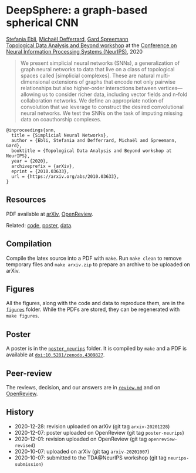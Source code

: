 # DeepSphere: a graph-based spherical CNN

[Stefania Ebli](https://people.epfl.ch/stefania.ebli),
[Michaël Defferrard](https://deff.ch),
[Gard Spreemann](https://www.epfl.ch/labs/hessbellwald-lab) \
[Topological Data Analysis and Beyond workshop](https://tda-in-ml.github.io) at the [Conference on Neural Information Processing Systems (NeurIPS)](https://neurips.cc), 2020

> We present simplicial neural networks (SNNs), a generalization of graph neural networks to data that live on a class of topological spaces called [simplicial complexes].
> These are natural multi-dimensional extensions of graphs that encode not only pairwise relationships but also higher-order interactions between vertices—allowing us to consider richer data, including vector fields and n-fold collaboration networks.
> We define an appropriate notion of convolution that we leverage to construct the desired convolutional neural networks.
> We test the SNNs on the task of imputing missing data on coauthorship complexes.

```
@inproceedings{snn,
  title = {Simplicial Neural Networks},
  author = {Ebli, Stefania and Defferrard, Michaël and Spreemann, Gard},
  booktitle = {Topological Data Analysis and Beyond workshop at NeurIPS},
  year = {2020},
  archiveprefix = {arXiv},
  eprint = {2010.03633},
  url = {https://arxiv.org/abs/2010.03633},
}
```

## Resources

PDF available at [arXiv], [OpenReview].

Related: [code], [poster], [data].

[arXiv]: https://arxiv.org/abs/2010.03633
[OpenReview]: https://openreview.net/forum?id=Mg0DZl-Xe4
[code]: https://github.com/stefaniaebli/simplicial_neural_networks
[poster]: https://doi.org/10.5281/zenodo.4309827
[data]: https://doi.org/10.5281/zenodo.4144319

## Compilation

Compile the latex source into a PDF with `make`.
Run `make clean` to remove temporary files and `make arxiv.zip` to prepare an archive to be uploaded on arXiv.

## Figures

All the figures, along with the code and data to reproduce them, are in the [`figures`](figures/) folder.
While the PDFs are stored, they can be regenerated with `make figures`.

## Poster

A poster is in the [`poster_neurips`](poster_neurips/) folder.
It is compiled by `make` and a PDF is available at [`doi:10.5281/zenodo.4309827`][poster].

## Peer-review

The reviews, decision, and our answers are in [`review.md`](review.md) and on [OpenReview].

## History

* 2020-12-28: revision uploaded on arXiv (git tag `arxiv-20201228`)
* 2020-12-07: poster uploaded on OpenReview (git tag `poster-neurips`)
* 2020-12-01: revision uploaded on OpenReview (git tag `openreview-revised`)
* 2020-10-07: uploaded on arXiv (git tag `arxiv-20201007`)
* 2020-10-07: submitted to the TDA@NeurIPS workshop (git tag `neurips-submission`)
